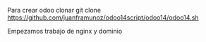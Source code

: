 Para crear odoo clonar
git clone https://github.com/juanframunoz/odoo14script/odoo14/odoo14.sh

Empezamos trabajo de nginx y dominio
